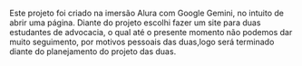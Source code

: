 Este projeto foi criado na imersão Alura com Google Gemini, no intuito de abrir uma página. Diante do projeto escolhi fazer um site para duas estudantes de advocacia,
o qual até o presente momento não podemos dar muito seguimento, por motivos pessoais das duas,logo será terminado diante do planejamento do projeto das duas.
